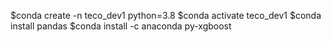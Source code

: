$conda create -n teco_dev1 python=3.8
$conda activate teco_dev1
$conda install pandas
$conda install -c anaconda py-xgboost